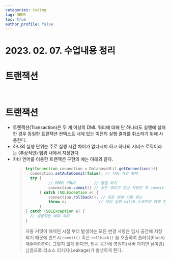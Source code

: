 ```yaml
---
categories: Coding	
tag: DBMS
toc: true
author_profile: false
---
```


# 2023. 02. 07. 수업내용 정리

# 트랜잭션
<br>

# 트랜잭션
* 트랜잭션(Transaction)은 두 개 이상의 DML 쿼리에 대해 단 하나라도 실행에 실패한 경우 동일한 트랜잭션 컨텍스트 내에 있는 이전의 실행 결과를 취소하기 위해 사용한다. 
* 하나의 실행 단위는 주로 실행 시간 차이가 없다시피 하고 하나의 서비스 로직이라는 (추상적인) 범위 내에서 지정한다.
* 자바 언어를 이용한 트랜잭션 구현의 예는 아래와 같다.
    >```java
    >try(Connection connection = DatabaseUtil.getConnection()){
    >   connection.setAutoCommit(false); // 자동 커밋 해제
    >   try {
    >           // DBMS CRUD        // 할일 하기 
    >           connection.commit() // 모든 쿼리가 정상 작동한 후 commit 호출
    >       } catch (SQLException e) {
    >           connection.rollback(); // 모든 변경 사항 취소
    >           throw e;              // 보다 상위 catch 스코프로 예외 전달
    >       }      
    >} catch (SQLException e) {
    >   // 공통적인 예외 처리
    >}
    >```
    >자동 커밋이 해제된 시점 부터 발생하는 모든 변경 사항은 임시 공간에 저장되기 때문에 반드시 `commit()` 혹은 `rollback()` 을 호출하여 플러쉬(Flush)해주어야한다. 그렇지 않게 된다면, 임시 공간에 영원히(서버 꺼지면 날아감) 남음으로 리소스 리키지(Leakage)가 발생하게 된다.
